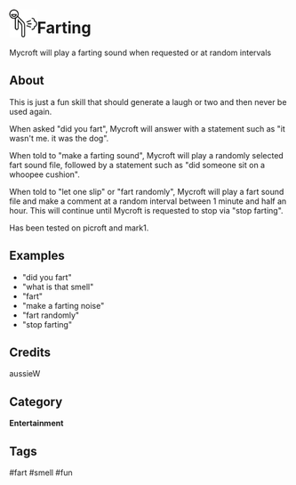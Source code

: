 # <img src='fart.png' card_color='#40DBB0' width='50' height='50' style='vertical-align:bottom'/>Farting
Mycroft will play a farting sound when requested or at random intervals

## About
This is just a fun skill that should generate a laugh or two and then never be used again.

When asked "did you fart", Mycroft will answer with a statement such as "it wasn't me. it was the dog".

When told to "make a farting sound", Mycroft will play a randomly selected fart sound file, followed by a statement such as "did someone sit on a whoopee cushion".

When told to "let one slip" or "fart randomly", Mycroft will play a fart sound file and make a comment at a random interval between 1 minute and half an hour. This will continue until Mycroft is requested to stop via "stop farting".

Has been tested on picroft and mark1.


## Examples
* "did you fart"
* "what is that smell"
* "fart"
* "make a farting noise"
* "fart randomly"
* "stop farting"

## Credits
aussieW

## Category
**Entertainment**

## Tags
#fart
#smell
#fun

